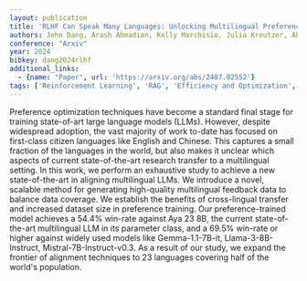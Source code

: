 ```yaml
---
layout: publication
title: 'RLHF Can Speak Many Languages: Unlocking Multilingual Preference Optimization For Llms'
authors: John Dang, Arash Ahmadian, Kelly Marchisio, Julia Kreutzer, Ahmet Üstün, Sara Hooker
conference: "Arxiv"
year: 2024
bibkey: dang2024rlhf
additional_links:
  - {name: "Paper", url: 'https://arxiv.org/abs/2407.02552'}
tags: ['Reinforcement Learning', 'RAG', 'Efficiency and Optimization', 'Training Techniques']
---
```

Preference optimization techniques have become a standard final stage for
training state-of-art large language models (LLMs). However, despite widespread
adoption, the vast majority of work to-date has focused on first-class citizen
languages like English and Chinese. This captures a small fraction of the
languages in the world, but also makes it unclear which aspects of current
state-of-the-art research transfer to a multilingual setting. In this work, we
perform an exhaustive study to achieve a new state-of-the-art in aligning
multilingual LLMs. We introduce a novel, scalable method for generating
high-quality multilingual feedback data to balance data coverage. We establish
the benefits of cross-lingual transfer and increased dataset size in preference
training. Our preference-trained model achieves a 54.4% win-rate against Aya 23
8B, the current state-of-the-art multilingual LLM in its parameter class, and a
69.5% win-rate or higher against widely used models like Gemma-1.1-7B-it,
Llama-3-8B-Instruct, Mistral-7B-Instruct-v0.3. As a result of our study, we
expand the frontier of alignment techniques to 23 languages covering half of
the world's population.
